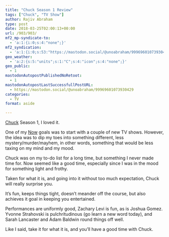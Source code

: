```yaml
---
title: "Chuck Season 1 Review"
tags: ["Chuck", "TV Show"]
author: Rajiv Abraham
type: post
date: 2018-03-25T02:00:13+00:00
url: /903/903/
mf2_mp-syndicate-to:
  - 'a:1:{i:0;s:4:"none";}'
mf2_syndication:
  - 'a:1:{i:0;s:53:"https://mastodon.social/@unoabraham/99969601073930429";}'
geo_weather:
  - 'a:2:{s:5:"units";s:1:"C";s:4:"icon";s:4:"none";}'
geo_public:
  - 1
mastodonAutopostPublishedNoRetoot:
  - 1
mastodonAutopostLastSuccessfullPostURL:
  - https://mastodon.social/@unoabraham/99969601073930429
categories:
  - TV
format: aside

---
```

<a href="https://www.imdb.com/title/tt0934814/" target="_blank" rel="noopener">Chuck</a> Season 1, I loved it.

One of my <a href="https://abraham.red/now/" target="_blank" rel="noopener">Now</a> goals was to start with a couple of new TV shows. However, the idea was to dip my toes into something different, less mystery/murder/mayhem, in other words, something that would be less taxing on my mind and my mood.

Chuck was on my to-do list for a long time, but something I never made time for. Now seemed like a good time, especially since I was in the mood for something light and frothy.

Taken for what it is, and going into it without too much expectation, Chuck will really surprise you.

It&#8217;s fun, keeps things tight, doesn&#8217;t meander off the course, but also achieves it goal in keeping you entertained.

Performances are uniformly good, Zachary Levi is fun, as is Joshua Gomez. Yvonne Strahovski is pulchritudinous (go learn a new word today), and Sarah Lancaster and Adam Baldwin round things off well.

Like I said, take it for what it is, and you&#8217;ll have a good time with Chuck.